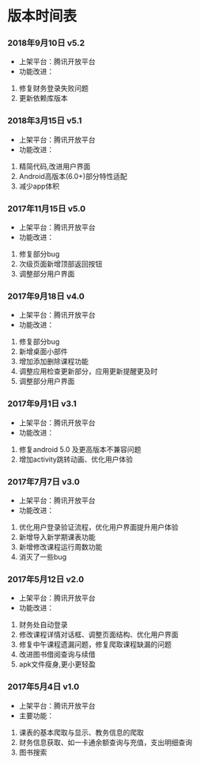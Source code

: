 # 版本时间表

### 2018年9月10日  v5.2

- 上架平台：腾讯开放平台
- 功能改进：
1. 修复财务登录失败问题
2. 更新依赖库版本

### 2018年3月15日  v5.1

- 上架平台：腾讯开放平台
- 功能改进：
1. 精简代码,改进用户界面
2. Android高版本(6.0+)部分特性适配
3. 减少app体积

### 2017年11月15日  v5.0

- 上架平台：腾讯开放平台
- 功能改进：
1. 修复部分bug
2. 次级页面新增顶部返回按钮
3. 调整部分用户界面

### 2017年9月18日  v4.0

- 上架平台：腾讯开放平台
- 功能改进：
1. 修复部分bug
2. 新增桌面小部件
3. 增加添加删除课程功能
4. 调整应用检查更新部分，应用更新提醒更及时
5. 调整部分用户界面

### 2017年9月1日  v3.1

- 上架平台：腾讯开放平台
- 功能改进：
1. 修复android 5.0 及更高版本不兼容问题 
2. 增加activity跳转动画、优化用户体验
 
### 2017年7月7日  v3.0

- 上架平台：腾讯开放平台
- 功能改进：
 1. 优化用户登录验证流程，优化用户界面提升用户体验
 2. 新增导入新学期课表功能
 3. 新增修改课程运行周数功能
 4. 消灭了一些bug
 
### 2017年5月12日  v2.0

- 上架平台：腾讯开放平台
- 功能改进：
 1. 财务处自动登录
 2. 修改课程详情对话框、调整页面结构、优化用户界面
 3. 修复中午课程遗漏问题，修复爬取课程缺漏的问题
 4. 改进图书借阅查询与续借
 5. apk文件瘦身,更小更轻盈

### 2017年5月4日  v1.0

- 上架平台：腾讯开放平台
- 主要功能：
1. 课表的基本爬取与显示、教务信息的爬取
2. 财务信息获取、如一卡通余额查询与充值，支出明细查询
3. 图书搜索

